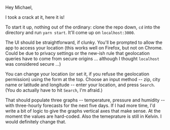 Hey Michael,

I took a crack at it, here it is!

To start it up, nothing out of the ordinary: clone the repo down, `cd` into the directory and run `yarn start`. It'll come up on `localhost:3000`.

The UI should be straightforward, if clunky. You'll be prompted to allow the app to access your location (this works well on Firefox, but not on Chrome. Could be due to privacy settings or the new-ish rule that geolocation queries have to come from secure origins ... although I thought `localhost` was considered secure ...)

You can change your location (or set it, if you refuse the geolocation permission) using the form at the top. Choose an input method -- zip, city name or latitude and longitude -- enter your location, and press `Search`. (You do actually have to hit `Search`, I'm afraid.)

That should populate three graphs -- temperature, pressure and humidity -- with three-hourly forecasts for the next five days. If I had more time, I'd write a bit of logic to give the graphs vertical axes that make sense. At the moment the values are hard-coded. Also the temeprature is still in Kelvin. I would definitely change that.
